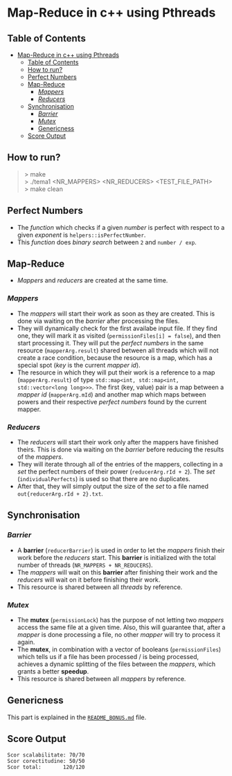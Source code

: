 # Map-Reduce in c++ using Pthreads

## Table of Contents

- [Map-Reduce in c++ using Pthreads](#map-reduce-in-c-using-pthreads)
  - [Table of Contents](#table-of-contents)
  - [How to run?](#how-to-run)
  - [Perfect Numbers](#perfect-numbers)
  - [Map-Reduce](#map-reduce)
    - [*Mappers*](#mappers)
    - [*Reducers*](#reducers)
  - [Synchronisation](#synchronisation)
    - [*Barrier*](#barrier)
    - [*Mutex*](#mutex)
    - [Genericness](#genericness)
  - [Score Output](#score-output)

## How to run?

> \> make \
> \> ./tema1 <NR_MAPPERS> <NR_REDUCERS> <TEST_FILE_PATH> \
> \> make clean

## Perfect Numbers

- The *function* which checks if a given *number* is perfect with respect to a
given *exponent* is `helpers::isPerfectNumber`.
- This *function* does *binary search* between `2` and `number / exp`.

## Map-Reduce

- *Mappers* and *reducers* are created at the same time.

### *Mappers*

- The *mappers* will start their work as soon as they are created. This is done
via waiting on the *barrier* after processing the files.
- They will dynamically check for the first availabe input file. If they find one,
they will mark it as visited (`permissionFiles[i] = false`), and then start
processing it. They will put the *perfect numbers* in the same resource
(`mapperArg.result`) shared between all threads which will not create a
race condition, because the resource is a map, which has a special spot
(*key* is the current *mapper id*).
- The resource in which they will put their work is a reference to a map
(`mapperArg.result`) of type `std::map<int, std::map<int, std::vector<long long>>>`.
The first (key, value) pair is a map between a *mapper id* (`mapperArg.mId`) and another
map which maps between powers and their respective *perfect numbers* found by
the current mapper.

### *Reducers*

- The *reducers* will start their work only after the mappers have finished theirs.
This is done via waiting on the *barrier* before reducing the results of the *mappers*.
- They will iterate through all of the entries of the mappers, collecting in a *set*
the perfect numbers of their power (`reducerArg.rId + 2`). The *set* (`individualPerfects`)
is used so that there are no duplicates.
- After that, they will simply output the size of the *set* to a file named
`out{reducerArg.rId + 2}.txt`.

## Synchronisation

### *Barrier*

- A **barrier** (`reducerBarrier`) is used in order to let the *mappers* finish their
work before the *reducers* start. This **barrier** is initialized with the total number
of threads (`NR_MAPPERS + NR_REDUCERS`).
- The *mappers* will wait on this **barrier** after finishing their work and the *reducers*
 will wait on it before finishing their work.
- This resource is shared between all *threads* by reference.

### *Mutex*

- The **mutex** (`permissionLock`) has the purpose of not letting two *mappers* access
the same file at a given time. Also, this will guarantee that, after a *mapper* is done
processing a file, no other *mapper* will try to process it again.
- The **mutex**, in combination with a vector of booleans (`permissionFiles`) which tells us if
a file has been processed / is being processed, achieves a dynamic splitting of the files
between the *mappers*, which grants a better **speedup**.
- This resource is shared between all *mappers* by reference.

## Genericness

This part is explained in the [`README_BONUS.md`](/README_BONUS.md) file.

## Score Output

`Scor scalabilitate: 70/70` \
`Scor corectitudine: 50/50` \
`Scor total:       120/120`
